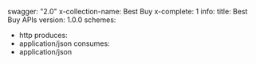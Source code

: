 swagger: "2.0"
x-collection-name: Best Buy
x-complete: 1
info:
  title: Best Buy APIs
  version: 1.0.0
schemes:
- http
produces:
- application/json
consumes:
- application/json